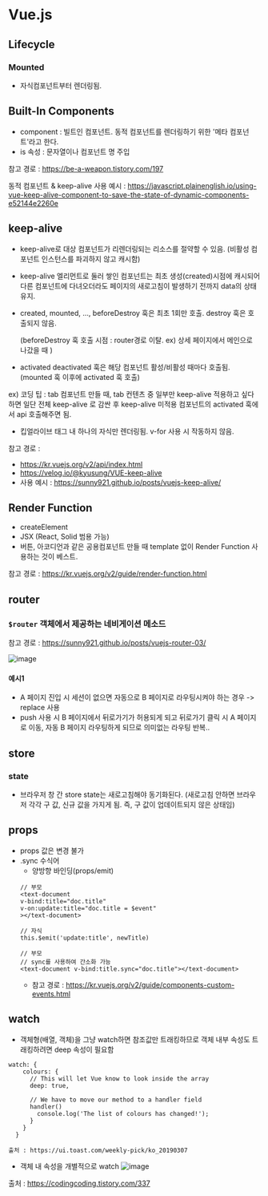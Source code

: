 # Vue.js
## Lifecycle
### Mounted
* 자식컴포넌트부터 렌더링됨.

## Built-In Components

* component : 빌트인 컴포넌트. 동적 컴포넌트를 렌더링하기 위한 '메타 컴포넌트'라고 한다. 
* is 속성 : 문자열이나 컴포넌트 명 주입

참고 경로 : https://be-a-weapon.tistory.com/197

동적 컴포넌트 & keep-alive 사용 예시 : https://javascript.plainenglish.io/using-vue-keep-alive-component-to-save-the-state-of-dynamic-components-e52144e2260e


## keep-alive

* keep-alive로 대상 컴포넌트가 리렌더링되는 리소스를 절약할 수 있음. (비활성 컴포넌트 인스턴스를 파괴하지 않고 캐시함)
* keep-alive 엘리먼트로 둘러 쌓인 컴포넌트는 최초 생성(created)시점에 캐시되어 다른 컴포넌트에 다녀오더라도 페이지의 새로고침이 발생하기 전까지 data의 상태 유지.
* created, mounted, ..., beforeDestroy 훅은 최초 1회만 호출. destroy 훅은 호출되지 않음.  
  
  (beforeDestroy 훅 호출 시점 : router경로 이탈. ex) 상세 페이지에서 메인으로 나갔을 때 )
* activated deactivated 훅은 해당 컴포넌트 활성/비활성 때마다 호출됨. (mounted 훅 이후에 activated 훅 호출)

ex) 코딩 팁 : tab 컴포넌트 만들 때, tab 컨텐츠 중 일부만 keep-alive 적용하고 싶다 하면 일단 전체 keep-alive 로 감싼 후 keep-alive 미적용 컴포넌트의 activated 훅에서 api 호출해주면 됨.
* 킵얼라이브 태그 내 하나의 자식만 렌더링됨. v-for 사용 시 작동하지 않음.

참고 경로 : 
* https://kr.vuejs.org/v2/api/index.html
* https://velog.io/@kyusung/VUE-keep-alive
* 사용 예시 : https://sunny921.github.io/posts/vuejs-keep-alive/


## Render Function
* createElement
* JSX (React, Solid 범용 가능)
* 버튼, 아코디언과 같은 공용컴포넌트 만들 때 template 없이 Render Function 사용하는 것이 베스트.

참고 경로 : https://kr.vuejs.org/v2/guide/render-function.html


## router
### ```$router``` 객체에서 제공하는 네비게이션 메소드
참고 경로 : https://sunny921.github.io/posts/vuejs-router-03/

![image](https://user-images.githubusercontent.com/67194249/178636201-27566ca5-9a95-40a7-a69f-23234de4956e.png)

#### 예시1
* A 페이지 진입 시 세션이 없으면 자동으로 B 페이지로 라우팅시켜야 하는 경우 -> replace 사용
* push 사용 시 B 페이지에서 뒤로가기가 허용되게 되고 뒤로가기 클릭 시 A 페이지로 이동, 자동 B 페이지 라우팅하게 되므로 의미없는 라우팅 반복..


## store
### state
* 브라우저 창 간 store state는 새로고침해야 동기화된다. (새로고침 안하면 브라우저 각각 구 값, 신규 값을 가지게 됨. 즉, 구 값이 업데이트되지 않은 상태임)

## props
* props 값은 변경 불가
* .sync 수식어
  * 양방향 바인딩(props/emit)
  ```
  // 부모
  <text-document
  v-bind:title="doc.title"
  v-on:update:title="doc.title = $event"
  ></text-document>
  
  // 자식
  this.$emit('update:title', newTitle)
  
  // 부모
  // sync를 사용하여 간소화 가능
  <text-document v-bind:title.sync="doc.title"></text-document>
  ```
  * 참고 경로 : https://kr.vuejs.org/v2/guide/components-custom-events.html

## watch
* 객체형(배열, 객체)을 그냥 watch하면 참조값만 트래킹하므로 객체 내부 속성도 트래킹하려면 deep 속성이 필요함
```
watch: {
    colours: {
      // This will let Vue know to look inside the array
      deep: true,

      // We have to move our method to a handler field
      handler()
        console.log('The list of colours has changed!');
      }
    }
  }

출처 : https://ui.toast.com/weekly-pick/ko_20190307
```

* 객체 내 속성을 개별적으로 watch
![image](https://user-images.githubusercontent.com/67194249/179866644-00b04597-666e-4933-9370-857ab0aa05b6.png)

출처 : https://codingcoding.tistory.com/337

